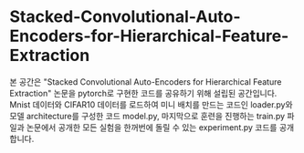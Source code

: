 # Stacked-Convolutional-Auto-Encoders-for-Hierarchical-Feature-Extraction
본 공간은 "Stacked Convolutional Auto-Encoders for Hierarchical Feature Extraction" 논문을 pytorch로 구현한 코드를 공유하기 위해 설립된 공간입니다.
Mnist 데이터와 CIFAR10 데이터를 로드하여 미니 배치를 만드는 코드인 loader.py와 모델 architecture를 구성한 코드 model.py, 마지막으로 훈련을 진행하는 train.py 파일과 논문에서 공개한 모든 실험을 한꺼번에 돌릴 수 있는 experiment.py 코드를 공개합니다.
